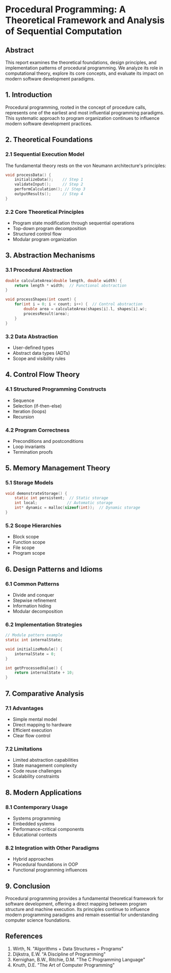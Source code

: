 # Procedural Programming: A Theoretical Framework and Analysis of Sequential Computation

## Abstract
This report examines the theoretical foundations, design principles, and implementation patterns of procedural programming. We analyze its role in computational theory, explore its core concepts, and evaluate its impact on modern software development paradigms.

## 1. Introduction
Procedural programming, rooted in the concept of procedure calls, represents one of the earliest and most influential programming paradigms. This systematic approach to program organization continues to influence modern software development practices.

## 2. Theoretical Foundations
### 2.1 Sequential Execution Model
The fundamental theory rests on the von Neumann architecture's principles:
```c
void processData() {
    initializeData();    // Step 1
    validateInput();     // Step 2
    performCalculation(); // Step 3
    outputResults();     // Step 4
}
```

### 2.2 Core Theoretical Principles
* Program state modification through sequential operations
* Top-down program decomposition
* Structured control flow
* Modular program organization

## 3. Abstraction Mechanisms
### 3.1 Procedural Abstraction
```c
double calculateArea(double length, double width) {
    return length * width;  // Functional abstraction
}

void processShapes(int count) {
    for(int i = 0; i < count; i++) {  // Control abstraction
        double area = calculateArea(shapes[i].l, shapes[i].w);
        processResult(area);
    }
}
```

### 3.2 Data Abstraction
* User-defined types
* Abstract data types (ADTs)
* Scope and visibility rules

## 4. Control Flow Theory
### 4.1 Structured Programming Constructs
* Sequence
* Selection (if-then-else)
* Iteration (loops)
* Recursion

### 4.2 Program Correctness
* Preconditions and postconditions
* Loop invariants
* Termination proofs

## 5. Memory Management Theory
### 5.1 Storage Models
```c
void demonstrateStorage() {
    static int persistent;  // Static storage
    int local;             // Automatic storage
    int* dynamic = malloc(sizeof(int));  // Dynamic storage
}
```

### 5.2 Scope Hierarchies
* Block scope
* Function scope
* File scope
* Program scope

## 6. Design Patterns and Idioms
### 6.1 Common Patterns
* Divide and conquer
* Stepwise refinement
* Information hiding
* Modular decomposition

### 6.2 Implementation Strategies
```c
// Module pattern example
static int internalState;

void initializeModule() {
    internalState = 0;
}

int getProcessedValue() {
    return internalState + 10;
}
```

## 7. Comparative Analysis
### 7.1 Advantages
* Simple mental model
* Direct mapping to hardware
* Efficient execution
* Clear flow control

### 7.2 Limitations
* Limited abstraction capabilities
* State management complexity
* Code reuse challenges
* Scalability constraints

## 8. Modern Applications
### 8.1 Contemporary Usage
* Systems programming
* Embedded systems
* Performance-critical components
* Educational contexts

### 8.2 Integration with Other Paradigms
* Hybrid approaches
* Procedural foundations in OOP
* Functional programming influences

## 9. Conclusion
Procedural programming provides a fundamental theoretical framework for software development, offering a direct mapping between program structure and machine execution. Its principles continue to influence modern programming paradigms and remain essential for understanding computer science foundations.

## References
1. Wirth, N. "Algorithms + Data Structures = Programs"
2. Dijkstra, E.W. "A Discipline of Programming"
3. Kernighan, B.W., Ritchie, D.M. "The C Programming Language"
4. Knuth, D.E. "The Art of Computer Programming"
